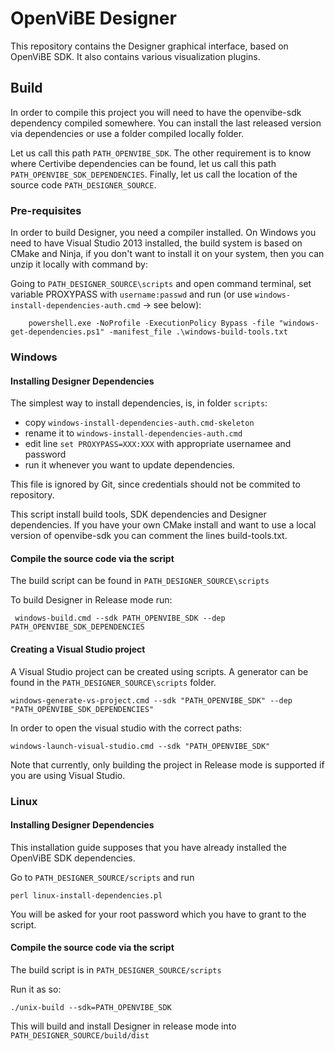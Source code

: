 # OpenViBE Designer

This repository contains the Designer graphical interface, based on OpenViBE SDK. It also contains various visualization plugins.

## Build

In order to compile this project you will need to have the openvibe-sdk dependency compiled somewhere. You can install the last released version 
via dependencies or use a folder compiled locally folder.

Let us call this path `PATH_OPENVIBE_SDK`. The other requirement is to know where Certivibe dependencies can be found, let us call this path 
`PATH_OPENVIBE_SDK_DEPENDENCIES`. Finally, let us call the location of the source code `PATH_DESIGNER_SOURCE`.

### Pre-requisites

In order to build Designer, you need a compiler installed. On Windows you need to have Visual Studio 2013 installed, the build system is based on CMake and Ninja, 
if you don't want to install it on your system, then you can unzip it locally with command by:

Going to `PATH_DESIGNER_SOURCE\scripts` and open command terminal, set variable PROXYPASS with `username:passwd` and run (or use `windows-install-dependencies-auth.cmd` -> see below):

```
    powershell.exe -NoProfile -ExecutionPolicy Bypass -file "windows-get-dependencies.ps1" -manifest_file .\windows-build-tools.txt
```

### Windows

#### Installing Designer Dependencies

The simplest way to install dependencies, is, in folder `scripts`:

* copy `windows-install-dependencies-auth.cmd-skeleton`
* rename it to `windows-install-dependencies-auth.cmd` 
* edit line `set PROXYPASS=XXX:XXX` with appropriate usernamee and password
* run it whenever you want to update dependencies.

This file is ignored by Git, since credentials should not be commited to repository.

This script install build tools, SDK dependencies and Designer dependencies. If you have your own CMake install and want to use a local version of openvibe-sdk 
you can comment the lines build-tools.txt.

#### Compile the source code via the script

The build script can be found in `PATH_DESIGNER_SOURCE\scripts`

To build Designer in Release mode run:

     windows-build.cmd --sdk PATH_OPENVIBE_SDK --dep PATH_OPENVIBE_SDK_DEPENDENCIES

#### Creating a Visual Studio project

A Visual Studio project can be created using scripts. A generator can be found in the `PATH_DESIGNER_SOURCE\scripts` folder.

    windows-generate-vs-project.cmd --sdk "PATH_OPENVIBE_SDK" --dep "PATH_OPENVIBE_SDK_DEPENDENCIES"

In order to open the visual studio with the correct paths:

    windows-launch-visual-studio.cmd --sdk "PATH_OPENVIBE_SDK"

Note that currently, only building the project in Release mode is supported if you are using Visual Studio.

### Linux

#### Installing Designer Dependencies

This installation guide supposes that you have already installed the OpenViBE SDK dependencies.

Go to `PATH_DESIGNER_SOURCE/scripts` and run

    perl linux-install-dependencies.pl
    
You will be asked for your root password which you have to grant to the script.

#### Compile the source code via the script

The build script is in `PATH_DESIGNER_SOURCE/scripts`

Run it as so:

    ./unix-build --sdk=PATH_OPENVIBE_SDK
    
This will build and install Designer in release mode into `PATH_DESIGNER_SOURCE/build/dist`
